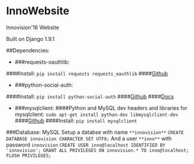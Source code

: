 # InnoWebsite
Innovision'16 Website

Built on Django 1.9.1

##Dependencies:

* ###requests-oauthlib:

####Install:
    `pip install requests requests_oauthlib`
####[Github](https://github.com/requests/requests-oauthlib)

* ###python-social-auth:

####Install:
    `pip install python-social-auth`
####[Github](https://github.com/omab/python-social-auth)
####[Docs](http://python-social-auth.readthedocs.org/en/latest/index.html)


* ###mysqlclient:
####Python and MySQL dev headers and libraries for mysqlclient:
    `sudo apt-get install python-dev libmysqlclient-dev`
####[Github](https://github.com/PyMySQL/mysqlclient-python)
####Install:
    `pip install mysqlclient`

###Database: MySQL
Setup a databse with name `**innovision**`
     `CREATE DATABASE innovision CHARACTER SET UTF8;`
And a user `**inno**` with password `innovision`
    ```
    CREATE USER inno@localhost IDENTIFIED BY 'innovision';
    GRANT ALL PRIVILEGES ON innovision.* TO inno@localhost;
    FLUSH PRIVILEGES;
    ```